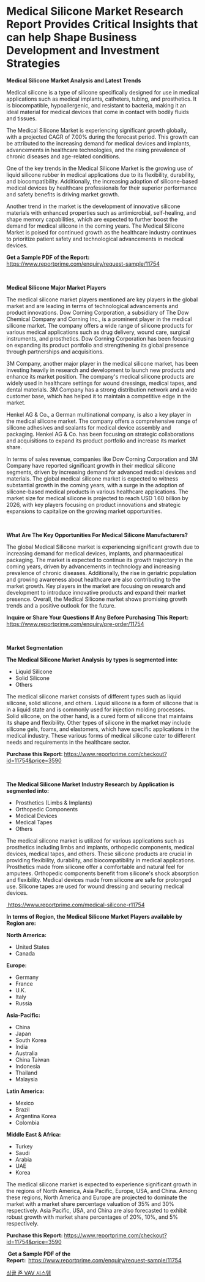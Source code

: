 <p><h1>Medical Silicone Market Research Report Provides Critical Insights that can help Shape Business Development and Investment Strategies</h1></p><p><strong>Medical Silicone Market Analysis and Latest Trends</strong></p>
<p><p>Medical silicone is a type of silicone specifically designed for use in medical applications such as medical implants, catheters, tubing, and prosthetics. It is biocompatible, hypoallergenic, and resistant to bacteria, making it an ideal material for medical devices that come in contact with bodily fluids and tissues.</p><p>The Medical Silicone Market is experiencing significant growth globally, with a projected CAGR of 7.00% during the forecast period. This growth can be attributed to the increasing demand for medical devices and implants, advancements in healthcare technologies, and the rising prevalence of chronic diseases and age-related conditions.</p><p>One of the key trends in the Medical Silicone Market is the growing use of liquid silicone rubber in medical applications due to its flexibility, durability, and biocompatibility. Additionally, the increasing adoption of silicone-based medical devices by healthcare professionals for their superior performance and safety benefits is driving market growth.</p><p>Another trend in the market is the development of innovative silicone materials with enhanced properties such as antimicrobial, self-healing, and shape memory capabilities, which are expected to further boost the demand for medical silicone in the coming years. The Medical Silicone Market is poised for continued growth as the healthcare industry continues to prioritize patient safety and technological advancements in medical devices.</p></p>
<p><strong>Get a Sample PDF of the Report:&nbsp;</strong> <a href="https://www.reportprime.com/enquiry/request-sample/11754">https://www.reportprime.com/enquiry/request-sample/11754</a></p>
<p>&nbsp;</p>
<p><strong>Medical Silicone Major Market Players</strong></p>
<p><p>The medical silicone market players mentioned are key players in the global market and are leading in terms of technological advancements and product innovations. Dow Corning Corporation, a subsidiary of The Dow Chemical Company and Corning Inc., is a prominent player in the medical silicone market. The company offers a wide range of silicone products for various medical applications such as drug delivery, wound care, surgical instruments, and prosthetics. Dow Corning Corporation has been focusing on expanding its product portfolio and strengthening its global presence through partnerships and acquisitions.</p><p>3M Company, another major player in the medical silicone market, has been investing heavily in research and development to launch new products and enhance its market position. The company's medical silicone products are widely used in healthcare settings for wound dressings, medical tapes, and dental materials. 3M Company has a strong distribution network and a wide customer base, which has helped it to maintain a competitive edge in the market.</p><p>Henkel AG & Co., a German multinational company, is also a key player in the medical silicone market. The company offers a comprehensive range of silicone adhesives and sealants for medical device assembly and packaging. Henkel AG & Co. has been focusing on strategic collaborations and acquisitions to expand its product portfolio and increase its market share.</p><p>In terms of sales revenue, companies like Dow Corning Corporation and 3M Company have reported significant growth in their medical silicone segments, driven by increasing demand for advanced medical devices and materials. The global medical silicone market is expected to witness substantial growth in the coming years, with a surge in the adoption of silicone-based medical products in various healthcare applications. The market size for medical silicone is projected to reach USD 1.60 billion by 2026, with key players focusing on product innovations and strategic expansions to capitalize on the growing market opportunities.</p></p>
<p>&nbsp;</p>
<p><strong>What Are The Key Opportunities For Medical Silicone Manufacturers?</strong></p>
<p><p>The global Medical Silicone market is experiencing significant growth due to increasing demand for medical devices, implants, and pharmaceutical packaging. The market is expected to continue its growth trajectory in the coming years, driven by advancements in technology and increasing prevalence of chronic diseases. Additionally, the rise in geriatric population and growing awareness about healthcare are also contributing to the market growth. Key players in the market are focusing on research and development to introduce innovative products and expand their market presence. Overall, the Medical Silicone market shows promising growth trends and a positive outlook for the future.</p></p>
<p><strong>Inquire or Share Your Questions If Any Before Purchasing This Report:</strong> <a href="https://www.reportprime.com/enquiry/pre-order/11754">https://www.reportprime.com/enquiry/pre-order/11754</a></p>
<p>&nbsp;</p>
<p><strong>Market Segmentation</strong></p>
<p><strong>The Medical Silicone Market Analysis by types is segmented into:</strong></p>
<p><ul><li>Liquid Silicone</li><li>Solid Silicone</li><li>Others</li></ul></p>
<p><p>The medical silicone market consists of different types such as liquid silicone, solid silicone, and others. Liquid silicone is a form of silicone that is in a liquid state and is commonly used for injection molding processes. Solid silicone, on the other hand, is a cured form of silicone that maintains its shape and flexibility. Other types of silicone in the market may include silicone gels, foams, and elastomers, which have specific applications in the medical industry. These various forms of medical silicone cater to different needs and requirements in the healthcare sector.</p></p>
<p><strong>Purchase this Report:&nbsp;</strong><a href="https://www.reportprime.com/checkout?id=11754&price=3590">https://www.reportprime.com/checkout?id=11754&price=3590</a></p>
<p>&nbsp;</p>
<p><strong>The Medical Silicone Market Industry Research by Application is segmented into:</strong></p>
<p><ul><li>Prosthetics (Limbs & Implants)</li><li>Orthopedic Components</li><li>Medical Devices</li><li>Medical Tapes</li><li>Others</li></ul></p>
<p><p>The medical silicone market is utilized for various applications such as prosthetics including limbs and implants, orthopedic components, medical devices, medical tapes, and others. These silicone products are crucial in providing flexibility, durability, and biocompatibility in medical applications. Prosthetics made from silicone offer a comfortable and natural feel for amputees. Orthopedic components benefit from silicone's shock absorption and flexibility. Medical devices made from silicone are safe for prolonged use. Silicone tapes are used for wound dressing and securing medical devices.</p></p>
<p><a href="https://www.reportprime.com/medical-silicone-r11754">&nbsp;https://www.reportprime.com/medical-silicone-r11754</a></p>
<p><strong>In terms of Region, the Medical Silicone Market Players available by Region are:</strong></p>
<p>
    <p> <strong> North America: </strong>
        <ul>
            <li>United States</li>
            <li>Canada</li>
        </ul>
        </p> 
    <p> <strong> Europe: </strong>
        <ul>
            <li>Germany</li>
            <li>France</li>
            <li>U.K.</li>
            <li>Italy</li>
            <li>Russia</li>
        </ul>
        </p> 
    <p> <strong> Asia-Pacific: </strong>
        <ul>
            <li>China</li>
            <li>Japan</li>
            <li>South Korea</li>
            <li>India</li>
            <li>Australia</li>
            <li>China Taiwan</li>
            <li>Indonesia</li>
            <li>Thailand</li>
            <li>Malaysia</li>
        </ul>
        </p> 
    <p> <strong> Latin America: </strong>
        <ul>
            <li>Mexico</li>
            <li>Brazil</li>
            <li>Argentina Korea</li>
            <li>Colombia</li>
        </ul>
        </p> 
    <p> <strong> Middle East & Africa: </strong>
        <ul>
            <li>Turkey</li>
            <li>Saudi</li>
            <li>Arabia</li>
            <li>UAE</li>
            <li>Korea</li>
        </ul>
    </p>
    </p>
<p><p>The medical silicone market is expected to experience significant growth in the regions of North America, Asia Pacific, Europe, USA, and China. Among these regions, North America and Europe are projected to dominate the market with a market share percentage valuation of 35% and 30% respectively. Asia Pacific, USA, and China are also forecasted to exhibit robust growth with market share percentages of 20%, 10%, and 5% respectively.</p></p>
<p><strong>Purchase this Report: </strong><a href="https://www.reportprime.com/checkout?id=11754&price=3590">https://www.reportprime.com/checkout?id=11754&price=3590</a></p>
<p>&nbsp;<strong>Get a Sample PDF of the Report:&nbsp;&nbsp;</strong><a href="https://www.reportprime.com/enquiry/request-sample/11754">https://www.reportprime.com/enquiry/request-sample/11754</a></p>
<p><strong></strong></p>
<p><p><a href="https://github.com/sougarounis/Market-Research-Report-List-4/blob/main/139250267078.md">싱글 존 VAV 시스템</a></p></p>